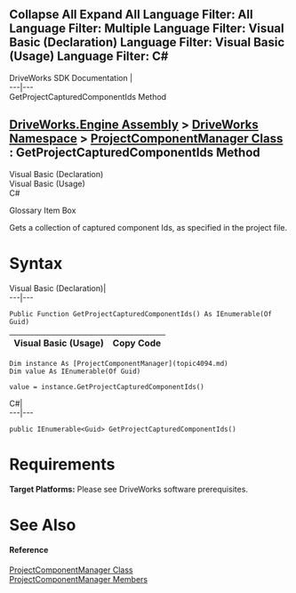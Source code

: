 Collapse All Expand All Language Filter: All  Language Filter: Multiple  Language Filter: Visual Basic (Declaration) Language Filter: Visual Basic (Usage) Language Filter: C#  
---  
DriveWorks SDK Documentation  |   
---|---  
GetProjectCapturedComponentIds Method   
  
[DriveWorks.Engine Assembly](topic2156.md) > [DriveWorks Namespace](topic2159.md) > [ProjectComponentManager Class](topic4094.md) : GetProjectCapturedComponentIds Method  
---  
  
Visual Basic (Declaration)    
Visual Basic (Usage)    
C# 

Glossary Item Box

Gets a collection of captured component Ids, as specified in the project file. 

# Syntax

Visual Basic (Declaration)|   
---|---  
      
    
    Public Function GetProjectCapturedComponentIds() As IEnumerable(Of Guid)  
  
Visual Basic (Usage)| Copy Code  
---|---  
      
    
    Dim instance As [ProjectComponentManager](topic4094.md)
    Dim value As IEnumerable(Of Guid)
     
    value = instance.GetProjectCapturedComponentIds()  
  
C#|   
---|---  
      
    
    public IEnumerable<Guid> GetProjectCapturedComponentIds()  
  
# Requirements

**Target Platforms:** Please see DriveWorks software prerequisites.

# See Also

#### Reference

[ProjectComponentManager Class](topic4094.md)   
[ProjectComponentManager Members](topic4095.md)


